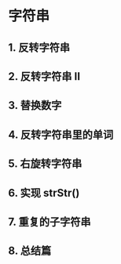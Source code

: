 # 字符串



## 1. 反转字符串



## 2. 反转字符串 II



## 3. 替换数字



## 4. 反转字符串里的单词



## 5. 右旋转字符串



## 6. 实现 strStr()



## 7. 重复的子字符串



## 8. 总结篇

